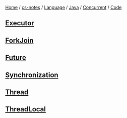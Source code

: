[Home](https://mengxianbin.github.io) /
[cs-notes](https://mengxianbin.github.io/cs-notes/site) /
[Language](https://mengxianbin.github.io/cs-notes/site/Language) /
[Java](https://mengxianbin.github.io/cs-notes/site/Language/Java) /
[Concurrent](https://mengxianbin.github.io/cs-notes/site/Language/Java/Concurrent) /
[Code](https://mengxianbin.github.io/cs-notes/site/Language/Java/Concurrent/Code)

## [Executor](https://mengxianbin.github.io/cs-notes/site/Language/Java/Concurrent/Code/Executor/)

## [ForkJoin](https://mengxianbin.github.io/cs-notes/site/Language/Java/Concurrent/Code/ForkJoin/)

## [Future](https://mengxianbin.github.io/cs-notes/site/Language/Java/Concurrent/Code/Future/)

## [Synchronization](https://mengxianbin.github.io/cs-notes/site/Language/Java/Concurrent/Code/Synchronization/)

## [Thread](https://mengxianbin.github.io/cs-notes/site/Language/Java/Concurrent/Code/Thread/)

## [ThreadLocal](https://mengxianbin.github.io/cs-notes/site/Language/Java/Concurrent/Code/ThreadLocal)
